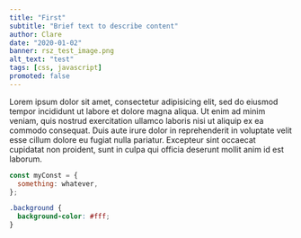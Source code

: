 ```yaml
---
title: "First"
subtitle: "Brief text to describe content"
author: Clare
date: "2020-01-02"
banner: rsz_test_image.png
alt_text: "test"
tags: [css, javascript]
promoted: false
---
```


Lorem ipsum dolor sit amet, consectetur adipisicing elit, sed do eiusmod tempor incididunt ut labore et dolore magna aliqua. Ut enim ad minim veniam, quis nostrud exercitation ullamco laboris nisi ut aliquip ex ea commodo consequat. Duis aute irure dolor in reprehenderit in voluptate velit esse cillum dolore eu fugiat nulla pariatur. Excepteur sint occaecat cupidatat non proident, sunt in culpa qui officia deserunt mollit anim id est laborum.

```javascript
const myConst = {
  something: whatever,
};
```

```css
.background {
  background-color: #fff;
}
```
